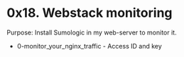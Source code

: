 # 0x18. Webstack monitoring

Purpose: Install Sumologic in my web-server to monitor it.

- 0-monitor_your_nginx_traffic - Access ID and key